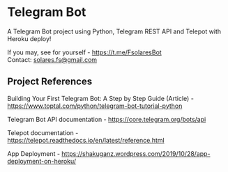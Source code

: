 # Telegram Bot
A Telegram Bot project using Python, Telegram REST API and Telepot with Heroku deploy!

If you may, see for yourself - https://t.me/FsolaresBot<br>
Contact: solares.fs@gmail.com

## Project References
Building Your First Telegram Bot: A Step by Step Guide (Article) - https://www.toptal.com/python/telegram-bot-tutorial-python

Telegram Bot API documentation - https://core.telegram.org/bots/api

Telepot documentation - https://telepot.readthedocs.io/en/latest/reference.html

App Deployment - https://shakuganz.wordpress.com/2019/10/28/app-deployment-on-heroku/


